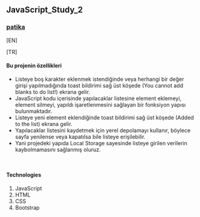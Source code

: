 ## JavaScript_Study_2

### [patika](https://academy.patika.dev/tr/profile)
[EN] <br>



[TR] <br>
#### Bu projenin özellikleri
* Listeye boş karakter eklenmek istendiğinde veya herhangi bir değer girişi yapılmadığında toast bildirimi sağ üst köşede (You cannot add blanks to do list!) ekrana gelir.
* JavaScript kodu içerisinde yapılacaklar listesine element eklemeyi, element silmeyi, yapıldı işaretlenmesini sağlayan bir fonksiyon yapısı bulunmaktadır.
* Listeye yeni element eklendiğinde toast bildirimi sağ üst köşede (Added to the list) ekrana gelir. 
* Yapılacaklar listesini kaydetmek için yerel depolamayı kullanır, böylece sayfa yenilense veya kapatılsa bile listeye erişilebilir.
* Yani projedeki yapıda Local Storage sayesinde listeye girilen verilerin kaybolmamasını sağlanmış oluruz.
<br>

#### Technologies
1. JavaScript
1. HTML
1. CSS
1. Bootstrap
